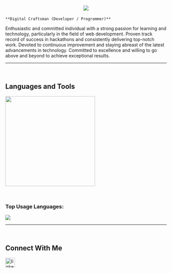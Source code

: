 <h1 align="center">
  <a href="https://git.io/typing-svg">
    <img src="https://readme-typing-svg.herokuapp.com/?lines=Hello,+There!+👋;+This+is+Aryan+Katiyar....;Nice+to+meet+you!&center=true&size=30">
  </a>
</h1>

 
`**Digital Craftsman (Developer / Programmer)**`

                    

<p align="left">Enthusiastic and committed individual with a strong passion for learning and technology, particularly in the field of web development. Proven track record of success in hackathons and consistently delivering top-notch work. Devoted to continuous improvement and staying abreast of the latest advancements in technology. Committed to excellence and willing to go above and beyond to achieve exceptional results.






</p>

---
<br />

<h2>Languages and Tools</h2> 
<p align="left">
<img width="280px"  src="https://skillicons.dev/icons?i=html,css,js,react,bootstrap,nodejs,express,react,nextjs,tailwind,vscode,aws,git,github&perline=7"  />
</p>
<br />


<!--   <a href="https://github.com/Katty020gh-light-mode-only" target="_blank"><img align="center" src="https://github-readme-stats.vercel.app/api/top-langs/?username=Katty020&langs_count=6&show_icon=true&layout=compact&theme=vue#gh-light-mode-only" alt="Katty020" /></a> -->
### Top Usage Languages:

<img align="center" src="https://github-readme-stats.vercel.app/api/top-langs/?username=Katty020&layout=compact&theme=yeblu&hide_border=true&&langs_count=8" />

---

<br>


<h2>Connect With Me</h2> 
<p align="left">

<a href="https://www.linkedin.com/in/aryan-katiyar-aa4202254/" target="_blank"><img align="left" alt="linkedin" width="30px" style="padding-right: 10px;" src="https://cdn.jsdelivr.net/gh/devicons/devicon/icons/linkedin/linkedin-original.svg" /></a>
</p>
